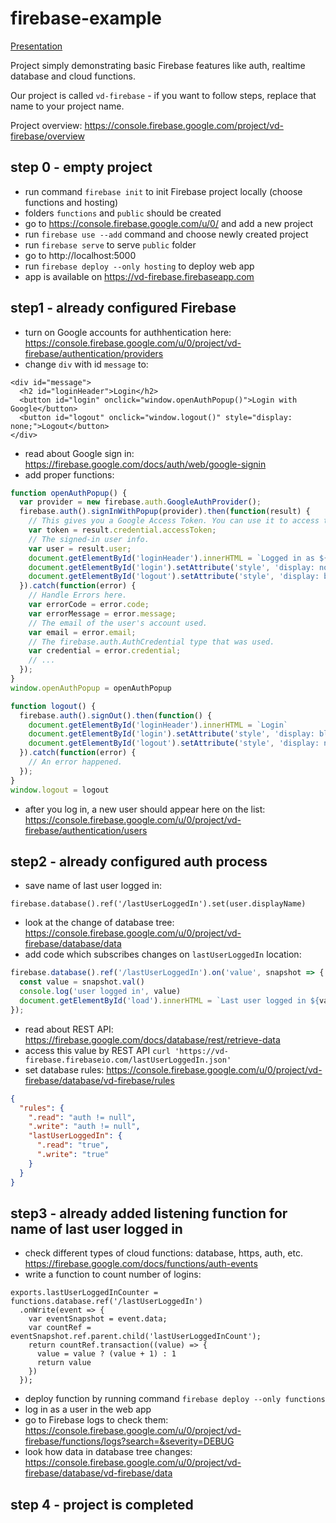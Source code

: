 # firebase-example

[Presentation](https://docs.google.com/presentation/d/1dWTA7zekaZtwP-RxNb85IuH4cjVKFtUdp599xAhFuAI/edit?usp=sharing)

Project simply demonstrating basic Firebase features like auth, realtime database and cloud functions.

Our project is called `vd-firebase` - if you want to follow steps, replace that name to your project name.

Project overview: https://console.firebase.google.com/project/vd-firebase/overview

## step 0 - empty project
* run command `firebase init` to init Firebase project locally (choose functions and hosting)
* folders `functions` and `public` should be created
* go to https://console.firebase.google.com/u/0/ and add a new project
* run `firebase use --add` command and choose newly created project
* run `firebase serve` to serve `public` folder
* go to http://localhost:5000
* run `firebase deploy --only hosting` to deploy web app
* app is available on https://vd-firebase.firebaseapp.com

## step1 - already configured Firebase
* turn on Google accounts for authhentication here: https://console.firebase.google.com/u/0/project/vd-firebase/authentication/providers
* change `div` with id `message` to:
```
<div id="message">
  <h2 id="loginHeader">Login</h2>
  <button id="login" onclick="window.openAuthPopup()">Login with Google</button>
  <button id="logout" onclick="window.logout()" style="display: none;">Logout</button>
</div>
```
* read about Google sign in: https://firebase.google.com/docs/auth/web/google-signin
* add proper functions:
```js
function openAuthPopup() {
  var provider = new firebase.auth.GoogleAuthProvider();
  firebase.auth().signInWithPopup(provider).then(function(result) {
    // This gives you a Google Access Token. You can use it to access the Google API.
    var token = result.credential.accessToken;
    // The signed-in user info.
    var user = result.user;
    document.getElementById('loginHeader').innerHTML = `Logged in as ${user.displayName}`
    document.getElementById('login').setAttribute('style', 'display: none;')
    document.getElementById('logout').setAttribute('style', 'display: block;')
  }).catch(function(error) {
    // Handle Errors here.
    var errorCode = error.code;
    var errorMessage = error.message;
    // The email of the user's account used.
    var email = error.email;
    // The firebase.auth.AuthCredential type that was used.
    var credential = error.credential;
    // ...
  });
}
window.openAuthPopup = openAuthPopup

function logout() {
  firebase.auth().signOut().then(function() {
    document.getElementById('loginHeader').innerHTML = `Login`
    document.getElementById('login').setAttribute('style', 'display: block;')
    document.getElementById('logout').setAttribute('style', 'display: none;')
  }).catch(function(error) {
    // An error happened.
  });
}
window.logout = logout
```
* after you log in, a new user should appear here on the list: https://console.firebase.google.com/u/0/project/vd-firebase/authentication/users

## step2 - already configured auth process
* save name of last user logged in:
```
firebase.database().ref('/lastUserLoggedIn').set(user.displayName)
```
* look at the change of database tree: https://console.firebase.google.com/u/0/project/vd-firebase/database/data
* add code which subscribes changes on `lastUserLoggedIn` location:
```js
firebase.database().ref('/lastUserLoggedIn').on('value', snapshot => {
  const value = snapshot.val()
  console.log('user logged in', value)
  document.getElementById('load').innerHTML = `Last user logged in ${value}`;
});
```
* read about REST API: https://firebase.google.com/docs/database/rest/retrieve-data
* access this value by REST API `curl 'https://vd-firebase.firebaseio.com/lastUserLoggedIn.json'`
* set database rules: https://console.firebase.google.com/u/0/project/vd-firebase/database/vd-firebase/rules
```json
{
  "rules": {
    ".read": "auth != null",
    ".write": "auth != null",
    "lastUserLoggedIn": {
      ".read": "true",
      ".write": "true"
    }
  }
}
```

## step3 - already added listening function for name of last user logged in
* check different types of cloud functions: database, https, auth, etc. https://firebase.google.com/docs/functions/auth-events
* write a function to count number of logins:
```
exports.lastUserLoggedInCounter = functions.database.ref('/lastUserLoggedIn')
  .onWrite(event => {
    var eventSnapshot = event.data;
    var countRef = eventSnapshot.ref.parent.child('lastUserLoggedInCount');
    return countRef.transaction((value) => {
      value = value ? (value + 1) : 1
      return value
    })
  });
```
* deploy function by running command `firebase deploy --only functions`
* log in as a user in the web app
* go to Firebase logs to check them: https://console.firebase.google.com/u/0/project/vd-firebase/functions/logs?search=&severity=DEBUG
* look how data in database tree changes: https://console.firebase.google.com/u/0/project/vd-firebase/database/vd-firebase/data

## step 4 - project is completed